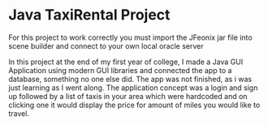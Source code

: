 # Java TaxiRental Project

For this project to work correctly you must import the JFeonix jar file into scene builder and connect to your own local oracle server

In this project at the end of my first year of college, I made a Java GUI Application using modern GUI libraries and connected the app to a database, something no one else did. The app was not finished, as i was just learning as I went along. The application concept was a login and sign up followed by a list of taxis in your area which were hardcoded and on clicking one it would display the price for amount of miles you would like to travel.
